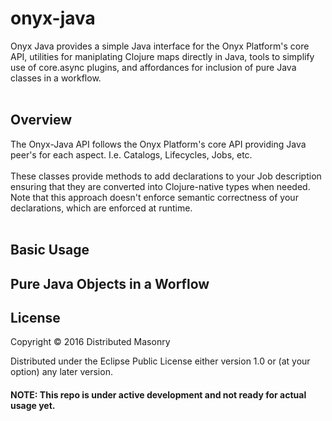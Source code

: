 # onyx-java

Onyx Java provides a simple Java interface for the Onyx Platform's core API, utilities for maniplating Clojure maps directly in Java, tools to simplify use of core.async plugins, and affordances for inclusion of pure Java classes in a workflow.   <br>
<br>
## Overview 
The Onyx-Java API follows the Onyx Platform's core API providing Java peer's for each aspect. I.e. Catalogs, Lifecycles, Jobs, etc. <br>
<br>
These classes provide methods to add declarations to your Job description ensuring that they are converted into Clojure-native types when needed.  Note that this approach doesn't enforce semantic correctness of your declarations, which are enforced at runtime.<br>
<br>

## Basic Usage


## Pure Java Objects in a Worflow


## License

Copyright © 2016 Distributed Masonry

Distributed under the Eclipse Public License either version 1.0 or (at
your option) any later version.


#### NOTE: This repo is under active development and not ready for actual usage yet.


